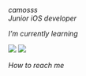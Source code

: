 
 *camosss*    
 *Junior iOS developer*

 *I’m currently learning*

<a href="file:///Users/camosss/Downloads/swift%20.svg" target="_blank"><img src="https://img.shields.io/badge/Swift-F29661?style=flat-square&logo=Swift&logoColor=white"/></a>  <a href="file:///Users/camosss/Downloads/firebase.svg" target="_blank"><img src="https://img.shields.io/badge/Firebase-FFE400?style=flat-square&logo=Swift&logoColor=white"/></a>



 *How to reach me*


